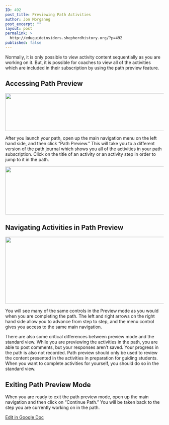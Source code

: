 ```yaml
---
ID: 492
post_title: Previewing Path Activities
author: Jon Morganeg
post_excerpt: ""
layout: post
permalink: >
  http://eduguideinsiders.shepherdhistory.org/?p=492
published: false
---
```

<p>Normally, it is only possible to view activity content sequentially as you are working on it. But, it is possible for coaches to view all of the activities which are included in their subscription by using the path preview feature.</p>
<h2>Accessing Path Preview</h2>
<p><img src="http://eduguideinsiders.shepherdhistory.org/wp-content/uploads/2017/11/null.png" width="624" height="120" alt="" title=""></p>
<p></p>
<p>After you launch your path, open up the main navigation menu on the left hand side, and then click “Path Preview.” This will take you to a different version of the path journal which shows you all of the activities in your path subscription. Click on the title of an activity or an activity step in order to jump to it in the path.</p>
<p><img src="http://eduguideinsiders.shepherdhistory.org/wp-content/uploads/2017/11/null-1.png" width="624" height="152" alt="" title=""></p>
<h2>Navigating Activities in Path Preview</h2>
<p><img src="http://eduguideinsiders.shepherdhistory.org/wp-content/uploads/2017/11/null-2.png" width="624" height="212" alt="" title=""></p>
<p>You will see many of the same controls in the Preview mode as you would when you are completing the path. The left and right arrows on the right hand side allow you to advance from step to step, and the menu control gives you access to the same main navigation.</p>
<p>There are also some critical differences between preview mode and the standard view. While you are previewing the activities in the path, you are able to post comments, but your responses aren’t saved. Your progress in the path is also not recorded. Path preview should only be used to review the content presented in the activities in preparation for guiding students. When you want to complete activities for yourself, you should do so in the standard view.</p>
<h2>Exiting Path Preview Mode</h2>
<p>When you are ready to exit the path preview mode, open up the main navigation and then click on “Continue Path.” You will be taken back to the step you are currently working on in the path.</p>
<p></p>
<p></p>
<p><a href="https://docs.google.com/document/d/1EJRWn7kkKC_66HGtg0xa-xfVhVOVw8P6HEAWpANBUVY/edit?usp=sharing">Edit in Google Doc</a></p>
